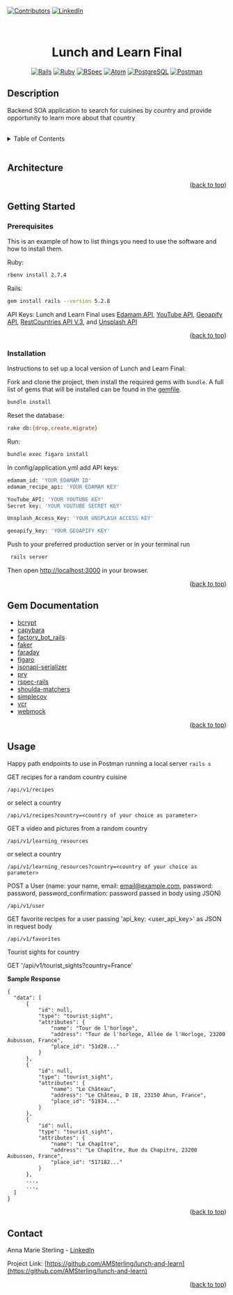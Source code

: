 <a name="readme-top"></a>

<!-- PROJECT SHIELDS -->
[![Contributors][contributors-shield]][contributors-url]
[![LinkedIn][linkedin-shield]][linkedin-url]

<br>

<div align="center">

# Lunch and Learn Final

[![Rails][Rails]][Rails-url] [![Ruby][Ruby]][Ruby-url] [![RSpec][RSpec]][RSpec-url] [![Atom][Atom]][Atom-url] [![PostgreSQL][PostgreSQL]][PostgreSQL-url] [![Postman][Postman]][Postman-url]

</div>

## Description

Backend SOA application to search for cuisines by country and provide opportunity to learn more about that country

<br>

<!-- TABLE OF CONTENTS -->
<details>
  <summary>Table of Contents</summary>
  <ol>
    <li><a href="#architecture">Architecture</a></li>
    <li>
      <a href="#getting-started">Getting Started</a>
      <ul>
        <li><a href="#prerequisites">Prerequisites</a></li>
        <li><a href="#installation">Installation</a></li>
      </ul>
    </li>
    <li><a href="#gem-documentation">Gem Documentation</a></li>
    <li><a href="#usage">Usage</a></li>
    <li><a href="#contact">Contact</a></li>
  </ol>
</details>
<br>

<!-- Architecture -->
## Architecture

<p align="right">(<a href="#readme-top">back to top</a>)</p>

<!-- GETTING STARTED -->
## Getting Started

### Prerequisites

This is an example of how to list things you need to use the software and how to install them.

Ruby:
  ```sh
  rbenv install 2.7.4
  ```
Rails:
  ```sh
  gem install rails --version 5.2.8
  ```
API Keys:
Lunch and Learn Final uses <a href="https://developer.edamam.com/edamam-recipe-api" target="_blank" rel="noopener noreferrer">Edamam API</a>, <a href="https://developers.google.com/youtube/v3/getting-started" target="_blank" rel="noopener noreferrer">YouTube API</a>, <a href="https://www.geoapify.com/get-started-with-maps-api" rel="noopener noreferrer">Geoapify API</a>, <a href="https://restcountries.com/#api-endpoints-v3" rel="noopener noreferrer">RestCountries API V.3</a>, and <a href="https://unsplash.com/developers" rel="noopener noreferrer">Unsplash API</a>

<p align="right">(<a href="#readme-top">back to top</a>)</p>

### Installation

Instructions to set up a local version of Lunch and Learn Final:

Fork and clone the project, then install the required gems with `bundle`. A full list of gems that will be installed can be found in the [gemfile](gemfile).

```sh
bundle install
```

Reset the database:

```sh
rake db:{drop,create,migrate}
```

Run:

```sh
bundle exec figaro install
```

In config/application.yml add API keys:

```sh
edamam_id: 'YOUR EDAMAM ID'
edamam_recipe_api: 'YOUR EDAMAM KEY'

YouTube_API: 'YOUR YOUTUBE KEY'
Secret key: 'YOUR YOUTUBE SECRET KEY'

Unsplash_Access_Key: 'YOUR UNSPLASH ACCESS KEY'

geoapify_key: 'YOUR GEOAPIFY KEY'
```

Push to your preferred production server or in your terminal run
 ```sh
  rails server
 ```
Then open [http://localhost:3000](http://localhost:3000) in your browser.

<p align="right">(<a href="#readme-top">back to top</a>)</p>

## Gem Documentation

* [bcrypt][bcrypt-docs]
* [capybara][capybara-docs]
* [factory_bot_rails][factory_bot_rails-docs]
* [faker][faker-docs]
* [faraday][faraday-docs]
* [figaro][figaro-docs]
* [jsonapi-serializer][jsonapi-serializer-docs]
* [pry][pry-docs]
* [rspec-rails][rspec-rails-docs]
* [shoulda-matchers][shoulda-matchers-docs]
* [simplecov][simplecov-docs]
* [vcr][vcr-docs]
* [webmock][webmock-docs]

<p align="right">(<a href="#readme-top">back to top</a>)</p>

## Usage

Happy path endpoints to use in Postman running a local server `rails s`

  GET recipes for a random country cuisine
  ```
  /api/v1/recipes
  ```
  or select a country
  ```
  /api/v1/recipes?country=<country of your choice as parameter>
  ```

  GET a video and pictures from a random country
  ```
  /api/v1/learning_resources
  ```
  or select a country
  ```
  /api/v1/learning_resources?country=<country of your choice as parameter>
  ```

  POST a User (name: your name, email: email@example.com, password: password, password_confirmation: password passed in body using JSON)
  ```
  /api/v1/user
  ```

  GET favorite recipes for a user passing 'api_key: <user_api_key>' as JSON in request body
  ```
  /api/v1/favorites
  ```

Tourist sights for country

  GET '/api/v1/tourist_sights?country=France'

  **Sample Response**

  ```
  {
    "data": [
        {
            "id": null,
            "type": "tourist_sight",
            "attributes": {
                "name": "Tour de l'horloge",
                "address": "Tour de l'horloge, Allée de l'Horloge, 23200 Aubusson, France",
                "place_id": "51d28..."
            }
        },
        {
            "id": null,
            "type": "tourist_sight",
            "attributes": {
                "name": "Le Château",
                "address": "Le Château, D 18, 23150 Ahun, France",
                "place_id": "51934..."
            }
        },
        {
            "id": null,
            "type": "tourist_sight",
            "attributes": {
                "name": "Le Chapître",
                "address": "Le Chapître, Rue du Chapitre, 23200 Aubusson, France",
                "place_id": "517182..."
            }
        },
        ...,
        ...,
    ]
}
  ```

<p align="right">(<a href="#readme-top">back to top</a>)</p>


## Contact

Anna Marie Sterling - [LinkedIn][linkedin-url]

Project Link: [https://github.com/AMSterling/lunch-and-learn](https://github.com/AMSterling/lunch-and-learn)

<p align="right">(<a href="#readme-top">back to top</a>)</p>

<!-- MARKDOWN LINKS & IMAGES -->
<!-- https://www.markdownguide.org/basic-syntax/#reference-style-links -->
[contributors-shield]: https://img.shields.io/github/contributors/AMSterling/lunch-and-learn.svg?style=for-the-badge
[contributors-url]: https://github.com/AMSterling/lunch-and-learn/graphs/contributors
[forks-shield]: https://img.shields.io/github/forks/AMSterling/lunch-and-learn.svg?style=for-the-badge
[forks-url]: https://github.com/AMSterling/lunch-and-learn/network/members
[stars-shield]: https://img.shields.io/github/stars/AMSterling/lunch-and-learn.svg?style=for-the-badge
[stars-url]: https://github.com/AMSterling/lunch-and-learn/stargazers
[issues-shield]: https://img.shields.io/github/issues/AMSterling/lunch-and-learn.svg?style=for-the-badge
[issues-url]: https://github.com/AMSterling/lunch-and-learn/issues
[license-shield]: https://img.shields.io/github/license/AMSterling/lunch-and-learn.svg?style=for-the-badge
[license-url]: https://github.com/AMSterling/lunch-and-learn/blob/master/LICENSE.txt
[linkedin-shield]: https://img.shields.io/badge/-LinkedIn-black.svg?style=for-the-badge&logo=linkedin&colorB=555
[linkedin-url]: https://linkedin.com/in/sterling-316a6223a/

[Atom]: https://img.shields.io/badge/Atom-66595C?style=for-the-badge&logo=Atom&logoColor=white
[Atom-url]: https://atom.io/

[Bootstrap]: https://img.shields.io/badge/bootstrap-%23563D7C.svg?style=for-the-badge&logo=bootstrap&logoColor=white
[Bootstrap-url]: https://getbootstrap.com/

[CircleCI]: https://img.shields.io/badge/circle%20ci-%23161616.svg?style=for-the-badge&logo=circleci&logoColor=white
[CircleCI-url]: https://circleci.com/developer

[CSS]: https://img.shields.io/badge/CSS-239120?&style=for-the-badge&logo=css3&logoColor=white
[CSS-url]: https://en.wikipedia.org/wiki/CSS

[Fly]: https://custom-icon-badges.demolab.com/badge/Fly-DCDCDC?style=for-the-badge&logo=fly-io
[Fly-url]: https://fly.io/

[GitHub Badge]: https://img.shields.io/badge/GitHub-100000?style=for-the-badge&logo=github&logoColor=white
[GitHub-url]: https://github.com/<Username>/

[Heroku]: https://img.shields.io/badge/Heroku-430098?style=for-the-badge&logo=heroku&logoColor=white
[Heroku-url]: https://www.heroku.com/

[HTML5]: https://img.shields.io/badge/html5-%23E34F26.svg?style=for-the-badge&logo=html5&logoColor=white
[HTML5-url]: https://en.wikipedia.org/wiki/HTML5

[JavaScript]: https://img.shields.io/badge/javascript-%23323330.svg?style=for-the-badge&logo=javascript&logoColor=%23F7DF1E
[JavaScript-url]: https://www.javascript.com/

[jQuery]: https://img.shields.io/badge/jquery-%230769AD.svg?style=for-the-badge&logo=jquery&logoColor=white
[jQuery-url]: https://github.com/rails/jquery-rails

[LinkedIn Badge]: https://img.shields.io/badge/LinkedIn-0077B5?style=for-the-badge&logo=linkedin&logoColor=white
[LinkedIn-url]: https://www.linkedin.com/in/<Username>/

[Miro]: https://img.shields.io/badge/Miro-050038?style=for-the-badge&logo=Miro&logoColor=white
[Miro-url]: https://miro.com/

[PostgreSQL]: https://img.shields.io/badge/PostgreSQL-316192?style=for-the-badge&logo=postgresql&logoColor=white
[PostgreSQL-url]: https://www.postgresql.org/

[Postman]: https://img.shields.io/badge/Postman-FF6C37?style=for-the-badge&logo=postman&logoColor=white
[Postman-url]: https://web.postman.co/

[Rails]: https://img.shields.io/badge/rails-%23CC0000.svg?style=for-the-badge&logo=ruby-on-rails&logoColor=white
[Rails-url]: https://rubyonrails.org/

[RSpec]: https://custom-icon-badges.demolab.com/badge/RSpec-fffcf7?style=for-the-badge&logo=rspec
[RSpec-url]: https://rspec.info/

[RuboCop]: https://img.shields.io/badge/RuboCop-000?logo=rubocop&logoColor=fff&style=for-the-badge
[RuboCop-url]: https://docs.rubocop.org/rubocop-rails/index.html

[Ruby]: https://img.shields.io/badge/Ruby-000000?style=for-the-badge&logo=ruby&logoColor=CC342D
[Ruby-url]: https://www.ruby-lang.org/en/

[Visual Studio Code]: https://img.shields.io/badge/Visual%20Studio%20Code-0078d7.svg?style=for-the-badge&logo=visual-studio-code&logoColor=white
[Visual Studio Code-url]: https://code.visualstudio.com/

[bcrypt-docs]: https://github.com/bcrypt-ruby/bcrypt-ruby
[capybara-docs]: https://github.com/teamcapybara/capybara
[factory_bot_rails-docs]: https://github.com/thoughtbot/factory_bot_rails
[faker-docs]: https://github.com/faker-ruby/faker
[faraday-docs]: https://lostisland.github.io/faraday/
[figaro-docs]: https://github.com/laserlemon/figaro
[jsonapi-serializer-docs]: https://github.com/jsonapi-serializer/jsonapi-serializer
[launchy-docs]: https://www.rubydoc.info/gems/launchy/2.2.0
[omniauth-google-oauth2-docs]: https://github.com/zquestz/omniauth-google-oauth2
[orderly-docs]: https://github.com/jmondo/orderly
[pry-docs]: https://github.com/pry/pry
[rspec-rails-docs]: https://github.com/rspec/rspec-rails
[shoulda-matchers-docs]: https://github.com/thoughtbot/shoulda-matchers
[simplecov-docs]: https://github.com/simplecov-ruby/simplecov
[vcr-docs]: https://github.com/vcr/vcr
[webmock-docs]: https://github.com/bblimke/webmock
